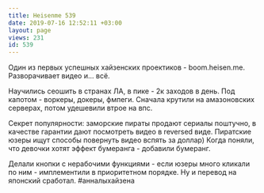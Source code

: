 ```yaml
---
title: Heisenme 539
date: 2019-07-16 12:52:11 +03:00
layout: page
views: 231
id: 539
---
```


Один из первых успешных хайзенских проектиков -  boom.heisen.me. Разворачивает видео и... всё. 

Научились сеошить в странах ЛА, в пике - 2к заходов в день. Под капотом - воркеры, докеры, фмпеги. Сначала крутили на амазоновских серверах, потом удешевили втрое на впс.

Секрет популярности: заморские пираты продают сериалы поштучно, в качестве гарантии дают посмотреть видео в reversed виде. Пиратские юзеры ищут способы повернуть видео вспять за доллар) Когда поняли, что девочки хотят эффект бумеранга - добавили бумеранг.

Делали кнопки с нерабочими функциями - если юзеры много кликали по ним - имплементили в приоритетном порядке. Ну и перевод на японский сработал.
#анналыхайзена


